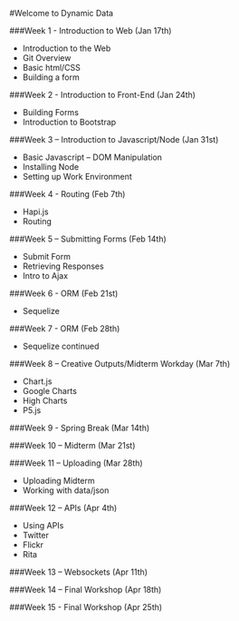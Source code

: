 #Welcome to Dynamic Data

###Week 1 - Introduction to Web (Jan 17th)

* Introduction to the Web
* Git Overview
* Basic html/CSS
* Building a form


###Week 2 - Introduction to Front-End (Jan 24th)
* Building Forms
* Introduction to Bootstrap


###Week 3 – Introduction to Javascript/Node (Jan 31st)
* Basic Javascript – DOM Manipulation
* Installing Node
* Setting up Work Environment


###Week 4 - Routing (Feb 7th)
* Hapi.js
* Routing


###Week 5 – Submitting Forms (Feb 14th)
* Submit Form
* Retrieving Responses
* Intro to Ajax

###Week 6 - ORM (Feb 21st)
* Sequelize

###Week 7 - ORM (Feb 28th)
* Sequelize continued

###Week 8 – Creative Outputs/Midterm Workday (Mar 7th)
* Chart.js
* Google Charts
* High Charts
* P5.js

###Week 9 - Spring Break (Mar 14th)

###Week 10 – Midterm (Mar 21st)


###Week 11 – Uploading (Mar 28th)
* Uploading Midterm
* Working with data/json

###Week 12 – APIs (Apr 4th)
* Using APIs
* Twitter
* Flickr
* Rita

###Week 13 – Websockets (Apr 11th)
	

###Week 14 – Final Workshop (Apr 18th)


###Week 15 - Final Workshop (Apr 25th)
